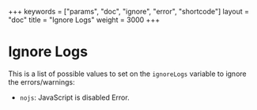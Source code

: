 +++
keywords = ["params", "doc", "ignore", "error", "shortcode"]
layout = "doc"
title = "Ignore Logs"
weight = 3000
+++
# Ignore Logs
This is a list of possible values to set on the `ignoreLogs` variable to ignore the errors/warnings:
- `nojs`: JavaScript is disabled Error.